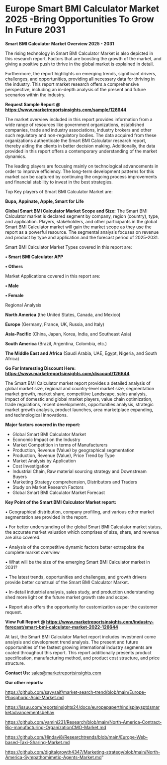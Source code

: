 # Europe Smart BMI Calculator Market 2025 -Bring Opportunities To Grow In Future 2031

<Strong> Smart BMI Calculator Market Overview 2025 - 2031</strong>

The rising technology in Smart BMI Calculator Market is also depicted in this research report. Factors that are boosting the growth of the market, and giving a positive push to thrive in the global market is explained in detail.

Furthermore, the report highlights on emerging trends, significant drivers, challenges, and opportunities, providing all necessary data for thriving in the industry. This report market research offers a comprehensive perspective, including an in-depth analysis of the present and future scenarios within the industry.

<strong>Request Sample Report @ <a href=https://www.marketreportsinsights.com/sample/126644>https://www.marketreportsinsights.com/sample/126644</a></strong>

The market overview included in this report provides information from a wide range of resources like government organizations, established companies, trade and industry associations, industry brokers and other such regulatory and non-regulatory bodies. The data acquired from these organizations authenticate the Smart BMI Calculator research report, thereby aiding the clients in better decision making. Additionally, the data provided in this report offers a contemporary understanding of the market dynamics.

The leading players are focusing mainly on technological advancements in order to improve efficiency. The long-term development patterns for this market can be captured by continuing the ongoing process improvements and financial stability to invest in the best strategies.

Top Key players of Smart BMI Calculator Market are:

<strong>Bupa, Appinate, Apple, Smart for Life</strong>

<strong><b>Global Smart BMI Calculator Market Scope and Size:</b></strong>
The Smart BMI Calculator market is declared segment by company, region (country), type, and application. Players, stakeholders, and other participants in the global Smart BMI Calculator market will gain the market scope as they use the report as a powerful resource. The segmental analysis focuses on revenue and product by type and application and the forecast period of 2025-2031.

Smart BMI Calculator Market Types covered in this report are:

<strong>• Smart BMI Calculator APP

• Others</strong>

Market Applications covered in this report are:

<strong>• Male

• Female</strong> 

Regional Analysis

<strong>North America</strong> (the United States, Canada, and Mexico)

<strong>Europe</strong> (Germany, France, UK, Russia, and Italy)

<strong>Asia-Pacific</strong> (China, Japan, Korea, India, and Southeast Asia)

<strong>South America</strong> (Brazil, Argentina, Colombia, etc.)

<strong>The Middle East and Africa</strong> (Saudi Arabia, UAE, Egypt, Nigeria, and South Africa)

<strong>Go For Interesting Discount Here: <a href=https://www.marketreportsinsights.com/discount/126644>https://www.marketreportsinsights.com/discount/126644</a></strong>

The Smart BMI Calculator market report provides a detailed analysis of global market size, regional and country-level market size, segmentation market growth, market share, competitive Landscape, sales analysis, impact of domestic and global market players, value chain optimization, trade regulations, recent developments, opportunities analysis, strategic market growth analysis, product launches, area marketplace expanding, and technological innovations.

<strong><b>Major factors covered in the report:</b></strong>
<ul>
  <li>Global Smart BMI Calculator Market </li>
  <li>Economic Impact on the Industry</li>
  <li>Market Competition in terms of Manufacturers</li>
  <li>Production, Revenue (Value) by geographical segmentation</li>
  <li>Production, Revenue (Value), Price Trend by Type</li>
  <li>Market Analysis by Application</li>
  <li>Cost Investigation</li>
  <li>Industrial Chain, Raw material sourcing strategy and Downstream Buyers</li>
  <li>Marketing Strategy comprehension, Distributors and Traders</li>
  <li>Study on Market Research Factors</li>
  <li>Global Smart BMI Calculator Market Forecast</li>
</ul>

<strong><b>Key Point of the Smart BMI Calculator Market report:</b></strong>

• Geographical distribution, company profiling, and various other market segmentation are provided in the report.

• For better understanding of the global Smart BMI Calculator market status, the accurate market valuation which comprises of size, share, and revenue are also covered.

• Analysis of the competitive dynamic factors better extrapolate the complete market overview

• What will be the size of the emerging Smart BMI Calculator market in 2031?

• The latest trends, opportunities and challenges, and growth drivers provide better construal of the Smart BMI Calculator Market.

• In-detail industrial analysis, sales study, and production understanding shed more light on the future market growth rate and scope.

• Report also offers the opportunity for customization as per the customer request.

<strong><b>View Full Report @ <a href=https://www.marketreportsinsights.com/industry-forecast/smart-bmi-calculator-market-2022-126644>https://www.marketreportsinsights.com/industry-forecast/smart-bmi-calculator-market-2022-126644</a></b></strong>


At last, the Smart BMI Calculator Market report includes investment come analysis and development trend analysis. The present and future opportunities of the fastest growing international industry segments are coated throughout this report. This report additionally presents product specification, manufacturing method, and product cost structure, and price structure.

<strong>Contact Us:</strong>
sales@marketreportsinsights.com

<strong>Our other reports:</strong>

<a href=https://github.com/sayysaif/market-search-trend/blob/main/Europe-Phosphoric-Acid-Market.md>https://github.com/sayysaif/market-search-trend/blob/main/Europe-Phosphoric-Acid-Market.md</a>

<a href=https://issuu.com/reportsinsights24/docs/europepaperthindisplaysptdsmarketadvancementsbehav>https://issuu.com/reportsinsights24/docs/europepaperthindisplaysptdsmarketadvancementsbehav</a>

<a href=https://github.com/yamini231/Research/blob/main/North-America-Contract-Bio-manufacturing-OrganizationCMO-Market.md>https://github.com/yamini231/Research/blob/main/North-America-Contract-Bio-manufacturing-OrganizationCMO-Market.md</a>

<a href=https://github.com/Hindavi8/Researchtrends/blob/main/Europe-Web-based-Taxi-Sharing-Market.md>https://github.com/Hindavi8/Researchtrends/blob/main/Europe-Web-based-Taxi-Sharing-Market.md</a>

<a href=https://github.com/digitalgrowth4347/Marketing-strategy/blob/main/North-America-Sympathomimetic-Agents-Market.md>https://github.com/digitalgrowth4347/Marketing-strategy/blob/main/North-America-Sympathomimetic-Agents-Market.md</a>"
